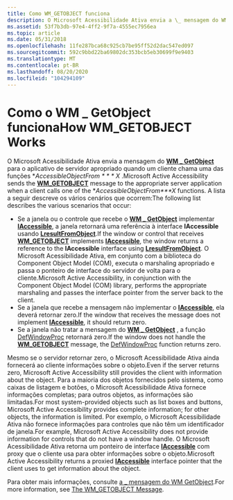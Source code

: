 ```yaml
---
title: Como WM_GETOBJECT funciona
description: O Microsoft Acessibilidade Ativa envia a \_ mensagem do WM GetObject para o aplicativo de servidor apropriado quando um cliente chama uma das funções AccessibleObjectFromX.
ms.assetid: 53f7b3db-97e4-4ff2-9f7a-4555ec7956ea
ms.topic: article
ms.date: 05/31/2018
ms.openlocfilehash: 11fe287bca68c925cb7be95ff52d2dac547ed097
ms.sourcegitcommit: 592c9bbd22ba69802dc353bcb5eb30699f9e9403
ms.translationtype: MT
ms.contentlocale: pt-BR
ms.lasthandoff: 08/20/2020
ms.locfileid: "104294109"
---
```

# <a name="how-wm_getobject-works"></a><span data-ttu-id="9a7b9-103">Como o WM \_ GetObject funciona</span><span class="sxs-lookup"><span data-stu-id="9a7b9-103">How WM\_GETOBJECT Works</span></span>

<span data-ttu-id="9a7b9-104">O Microsoft Acessibilidade Ativa envia a mensagem do [**WM \_ GetObject**](wm-getobject.md) para o aplicativo de servidor apropriado quando um cliente chama uma das funções \**AccessibleObjectFrom \* \* \* X* .</span><span class="sxs-lookup"><span data-stu-id="9a7b9-104">Microsoft Active Accessibility sends the [**WM\_GETOBJECT**](wm-getobject.md) message to the appropriate server application when a client calls one of the \**AccessibleObjectFrom\*\*\*X* functions.</span></span> <span data-ttu-id="9a7b9-105">A lista a seguir descreve os vários cenários que ocorrem:</span><span class="sxs-lookup"><span data-stu-id="9a7b9-105">The following list describes the various scenarios that occur:</span></span>

-   <span data-ttu-id="9a7b9-106">Se a janela ou o controle que recebe o [**WM \_ GetObject**](wm-getobject.md) implementar [**IAccessible**](/windows/desktop/api/oleacc/nn-oleacc-iaccessible), a janela retornará uma referência à interface **IAccessible** usando [**LresultFromObject**](/windows/desktop/api/Oleacc/nf-oleacc-lresultfromobject).</span><span class="sxs-lookup"><span data-stu-id="9a7b9-106">If the window or control that receives [**WM\_GETOBJECT**](wm-getobject.md) implements [**IAccessible**](/windows/desktop/api/oleacc/nn-oleacc-iaccessible), the window returns a reference to the **IAccessible** interface using [**LresultFromObject**](/windows/desktop/api/Oleacc/nf-oleacc-lresultfromobject).</span></span> <span data-ttu-id="9a7b9-107">O Microsoft Acessibilidade Ativa, em conjunto com a biblioteca do Component Object Model (COM), executa o marshaling apropriado e passa o ponteiro de interface do servidor de volta para o cliente.</span><span class="sxs-lookup"><span data-stu-id="9a7b9-107">Microsoft Active Accessibility, in conjunction with the Component Object Model (COM) library, performs the appropriate marshaling and passes the interface pointer from the server back to the client.</span></span>
-   <span data-ttu-id="9a7b9-108">Se a janela que recebe a mensagem não implementar o [**IAccessible**](/windows/desktop/api/oleacc/nn-oleacc-iaccessible), ela deverá retornar zero.</span><span class="sxs-lookup"><span data-stu-id="9a7b9-108">If the window that receives the message does not implement [**IAccessible**](/windows/desktop/api/oleacc/nn-oleacc-iaccessible), it should return zero.</span></span>
-   <span data-ttu-id="9a7b9-109">Se a janela não tratar a mensagem do [**WM \_ GetObject**](wm-getobject.md) , a função [DefWindowProc](/windows/win32/api/winuser/nf-winuser-defwindowproca) retornará zero.</span><span class="sxs-lookup"><span data-stu-id="9a7b9-109">If the window does not handle the [**WM\_GETOBJECT**](wm-getobject.md) message, the [DefWindowProc](/windows/win32/api/winuser/nf-winuser-defwindowproca) function returns zero.</span></span>

<span data-ttu-id="9a7b9-110">Mesmo se o servidor retornar zero, o Microsoft Acessibilidade Ativa ainda fornecerá ao cliente informações sobre o objeto.</span><span class="sxs-lookup"><span data-stu-id="9a7b9-110">Even if the server returns zero, Microsoft Active Accessibility still provides the client with information about the object.</span></span> <span data-ttu-id="9a7b9-111">Para a maioria dos objetos fornecidos pelo sistema, como caixas de listagem e botões, o Microsoft Acessibilidade Ativa fornece informações completas; para outros objetos, as informações são limitadas.</span><span class="sxs-lookup"><span data-stu-id="9a7b9-111">For most system-provided objects such as list boxes and buttons, Microsoft Active Accessibility provides complete information; for other objects, the information is limited.</span></span> <span data-ttu-id="9a7b9-112">Por exemplo, o Microsoft Acessibilidade Ativa não fornece informações para controles que não têm um identificador de janela.</span><span class="sxs-lookup"><span data-stu-id="9a7b9-112">For example, Microsoft Active Accessibility does not provide information for controls that do not have a window handle.</span></span> <span data-ttu-id="9a7b9-113">O Microsoft Acessibilidade Ativa retorna um ponteiro de interface [**IAccessible**](/windows/desktop/api/oleacc/nn-oleacc-iaccessible) com proxy que o cliente usa para obter informações sobre o objeto.</span><span class="sxs-lookup"><span data-stu-id="9a7b9-113">Microsoft Active Accessibility returns a proxied [**IAccessible**](/windows/desktop/api/oleacc/nn-oleacc-iaccessible) interface pointer that the client uses to get information about the object.</span></span>

<span data-ttu-id="9a7b9-114">Para obter mais informações, consulte [a \_ mensagem do WM GetObject](the-wm-getobject-message.md).</span><span class="sxs-lookup"><span data-stu-id="9a7b9-114">For more information, see [The WM\_GETOBJECT Message](the-wm-getobject-message.md).</span></span>

 

 